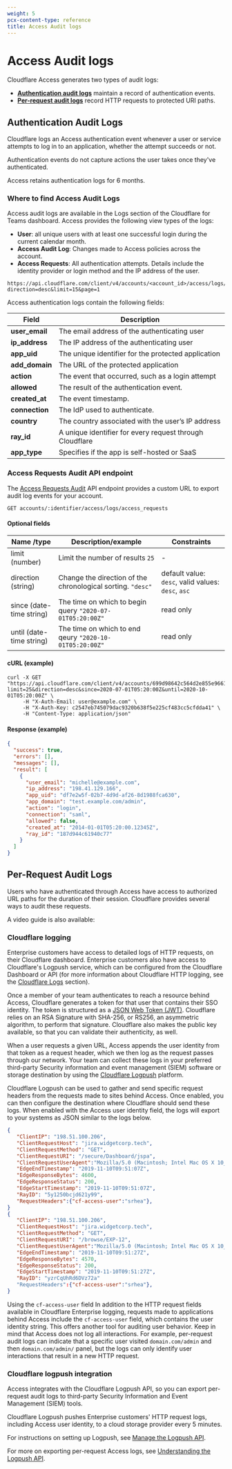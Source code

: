 ```yaml
---
weight: 5
pcx-content-type: reference
title: Access Audit logs
---
```


# Access Audit logs

Cloudflare Access generates two types of audit logs:

- **[Authentication audit logs](#authentication-audit-logs)** maintain a record of authentication events.
- **[Per-request audit logs](#per-request-audit-logs)** record HTTP requests to protected URI paths.

## Authentication Audit Logs

Cloudflare logs an Access authentication event whenever a user or service attempts to log in to an application, whether the attempt succeeds or not.

Authentication events do not capture actions the user takes once they've authenticated.

Access retains authentication logs for 6 months.

### Where to find Access Audit Logs

Access audit logs are available in the Logs section of the Cloudflare for Teams dashboard.
Access provides the following view types of the logs:

- **User**: all unique users with at least one successful login during the current calendar month.
- **Access Audit Log**: Changes made to Access policies across the account.
- **Access Requests**: All authentication attempts. Details include the identity provider or login method and the IP address of the user.

```
https://api.cloudflare.com/client/v4/accounts/<account_id>/access/logs/access_requests?direction=desc&limit=15&page=1
```

Access authentication logs contain the following fields:

| Field          | Description                                              |
| -------------- | -------------------------------------------------------- |
| **user_email** | The email address of the authenticating user             |
| **ip_address** | The IP address of the authenticating user                |
| **app_uid**    | The unique identifier for the protected application      |
| **add_domain** | The URL of the protected application                     |
| **action**     | The event that occurred, such as a login attempt         |
| **allowed**    | The result of the authentication event.                  |
| **created_at** | The event timestamp.                                     |
| **connection** | The IdP used to authenticate.                            |
| **country**    | The country associated with the user’s IP address        |
| **ray_id**     | A unique identifier for every request through Cloudflare |
| **app_type**   | Specifies if the app is self-hosted or SaaS              |

### Access Requests Audit API endpoint

The [Access Requests Audit](https://api.cloudflare.com/#access-requests-access-requests-audit) API endpoint provides a custom URL to export audit log events for your account.

```
GET accounts/:identifier/access/logs/access_requests
```

#### Optional fields

| Name /type               | Description/example                                         | Constraints                                        |
| ------------------------ | ----------------------------------------------------------- | -------------------------------------------------- |
| limit (number)           | Limit the number of results `25`                            | -                                                  |
| direction (string)       | Change the direction of the chronological sorting. `"desc"` | default value: `desc`, valid values: `desc`, `asc` |
| since (date-time string) | The time on which to begin query `"2020-07-01T05:20:00Z"`   | read only                                          |
| until (date-time string) | The time on which to end qeury `"2020-10-01T05:20:00Z"`     | read only                                          |

#### cURL (example)

```curl
curl -X GET "https://api.cloudflare.com/client/v4/accounts/699d98642c564d2e855e9661899b7252/access/logs/access_requests?limit=25&direction=desc&since=2020-07-01T05:20:00Z&until=2020-10-01T05:20:00Z" \
     -H "X-Auth-Email: user@example.com" \
     -H "X-Auth-Key: c2547eb745079dac9320b638f5e225cf483cc5cfdda41" \
     -H "Content-Type: application/json"
```

#### Response (example)

```json
{
  "success": true,
  "errors": [],
  "messages": [],
  "result": [
    {
      "user_email": "michelle@example.com",
      "ip_address": "198.41.129.166",
      "app_uid": "df7e2w5f-02b7-4d9d-af26-8d1988fca630",
      "app_domain": "test.example.com/admin",
      "action": "login",
      "connection": "saml",
      "allowed": false,
      "created_at": "2014-01-01T05:20:00.12345Z",
      "ray_id": "187d944c61940c77"
    }
  ]
}
```

## Per-Request Audit Logs

Users who have authenticated through Access have access to authorized URL paths for the duration of their session. Cloudflare provides several ways to audit these requests.

A video guide is also available:

<StreamVideo id="19987899aa95453b6bbdb7e6b4431223" />

### Cloudflare logging

Enterprise customers have access to detailed logs of HTTP requests, on their Cloudflare dashboard. Enterprise customers also have access to Cloudflare's Logpush service, which can be configured from the Cloudflare Dashboard or API (for more information about Cloudflare HTTP logging, see the [Cloudflare Logs](https://developers.cloudflare.com/logs/) section).

Once a member of your team authenticates to reach a resource behind Access, Cloudflare generates a token for that user that contains their SSO identity. The token is structured as a [JSON Web Token (JWT)](/glossary#json-web-token). Cloudflare relies on an RSA Signature with SHA-256, or RS256, an asymmetric algorithm, to perform that signature. Cloudflare also makes the public key available, so that you can validate their authenticity, as well.

When a user requests a given URL, Access appends the user identity from that token as a request header, which we then log as the request passes through our network. Your team can collect these logs in your preferred third-party Security information and event management (SIEM) software or storage destination by using the [Cloudflare Logpush](https://developers.cloudflare.com/logs/about) platform.

Cloudflare Logpush can be used to gather and send specific request headers from the requests made to sites behind Access. Once enabled, you can then configure the destination where Cloudflare should send these logs. When enabled with the Access user identity field, the logs will export to your systems as JSON similar to the logs below.

```json
{
   "ClientIP": "198.51.100.206",
   "ClientRequestHost": "jira.widgetcorp.tech",
   "ClientRequestMethod": "GET",
   "ClientRequestURI": "/secure/Dashboard/jspa",
   "ClientRequestUserAgent":"Mozilla/5.0 (Macintosh; Intel Mac OS X 10_14_6) AppleWebKit/537.36 (KHTML, like Gecko) Chrome/78.0.3904.87 Safari/537.36",
   "EdgeEndTimestamp": "2019-11-10T09:51:07Z",
   "EdgeResponseBytes": 4600,
   "EdgeResponseStatus": 200,
   "EdgeStartTimestamp": "2019-11-10T09:51:07Z",
   "RayID": "5y1250bcjd621y99",
   "RequestHeaders":{"cf-access-user":"srhea"},
}
{
   "ClientIP": "198.51.100.206",
   "ClientRequestHost": "jira.widgetcorp.tech",
   "ClientRequestMethod": "GET",
   "ClientRequestURI": "/browse/EXP-12",
   "ClientRequestUserAgent":"Mozilla/5.0 (Macintosh; Intel Mac OS X 10_14_6) AppleWebKit/537.36 (KHTML, like Gecko) Chrome/78.0.3904.87 Safari/537.36",
   "EdgeEndTimestamp": "2019-11-10T09:51:27Z",
   "EdgeResponseBytes": 4570,
   "EdgeResponseStatus": 200,
   "EdgeStartTimestamp": "2019-11-10T09:51:27Z",
   "RayID": "yzrCqUhRd6DVz72a"
   "RequestHeaders":{"cf-access-user":"srhea"},
}
```

Using the `cf-access-user` field
In addition to the HTTP request fields available in Cloudflare Enterprise logging, requests made to applications behind Access include the `cf-access-user` field, which contains the user identity string. This offers another tool for auditing user behavior.
Keep in mind that Access does not log all interactions. For example, per-request audit logs can indicate that a specific user visited `domain.com/admin` and then `domain.com/admin/` panel, but the logs can only identify user interactions that result in a new HTTP request.

### Cloudflare logpush integration

Access integrates with the Cloudflare Logpush API, so you can export per-request audit logs to third-party Security Information and Event Management (SIEM) tools.

Cloudflare Logpush pushes Enterprise customers' HTTP request logs, including Access user identity, to a cloud storage provider every 5 minutes.

For instructions on setting up Logpush, see [Manage the Logpush API](https://developers.cloudflare.com/logs/logpush/logpush-configuration-api/).

For more on exporting per-request Access logs, see [Understanding the Logpush API](https://developers.cloudflare.com/logs/logpush/logpush-configuration-api/understanding-logpush-api/).